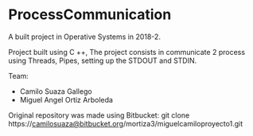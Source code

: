 # ProcessCommunication

A built project in Operative Systems in 2018-2.

Project built using C ++, The project consists in communicate 2 process using Threads, Pipes, setting up the STDOUT and STDIN.

Team:

- Camilo Suaza Gallego
- Miguel Angel Ortiz Arboleda

Original repository was made using Bitbucket:
git clone https://camilosuaza@bitbucket.org/mortiza3/miguelcamiloproyecto1.git

